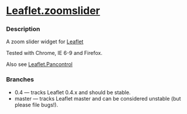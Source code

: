 [Leaflet.zoomslider](http://kartena.github.com/Leaflet.zoomslider/)
==================

### Description
A zoom slider widget for [Leaflet][2]

Tested with Chrome, IE 6-9 and Firefox. 

Also see [Leaflet.Pancontrol][1]

### Branches
 - 0.4 — tracks Leaflet 0.4.x and should be stable. 
 - master — tracks Leaflet master and can be considered unstable (but please file bugs!). 

[1]: https://github.com/kartena/Leaflet.Pancontrol
[2]: https://github.com/CloudMade/Leaflet
